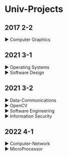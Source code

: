# Univ-Projects  

## 2017 2-2    
  ▶ Computer Graphics    
## 2021 3-1  
  ▶ Operating Systems  
  ▶ Software Design   
## 2021 3-2  
  ▶ Data-Communications  
  ▶ OpenCV  
  ▶ Software Engineering  
  ▶ Information Security  
## 2022 4-1  
  ▶ Computer-Network   
  ▶ MicroProcessor
